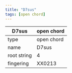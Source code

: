 ```yaml
---
title: "D7sus"
tags: [open chord]
---
```


|D7sus|open chord|
|---|---|
|type|open chord|
|name|D7sus|
|root string|4|
|fingering|XX0213|
